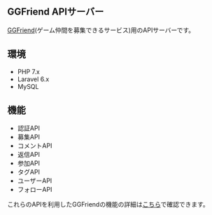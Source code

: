 ## GGFriend APIサーバー
[GGFriend](https://github.com/sdk40010/game-invitation-frontend)(ゲーム仲間を募集できるサービス)用のAPIサーバーです。

## 環境
- PHP 7.x
- Laravel 6.x
- MySQL

## 機能
- 認証API
- 募集API
- コメントAPI
- 返信API
- 参加API
- タグAPI
- ユーザーAPI
- フォローAPI

これらのAPIを利用したGGFriendの機能の詳細は[こちら](https://github.com/sdk40010/game-invitation-frontend#%E6%A9%9F%E8%83%BD)で確認できます。